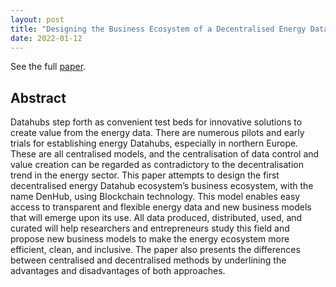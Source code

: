 ```yaml
---
layout: post
title: "Designing the Business Ecosystem of a Decentralised Energy Datahub"
date: 2022-01-12
---
```


See the full [paper](https://www.mdpi.com/1996-1073/15/2/650).

## Abstract

Datahubs step forth as convenient test beds for innovative solutions to create value from the energy data. There are numerous pilots and early trials for establishing energy Datahubs, especially in northern Europe. These are all centralised models, and the centralisation of data control and value creation can be regarded as contradictory to the decentralisation trend in the energy sector. This paper attempts to design the first decentralised energy Datahub ecosystem’s business ecosystem, with the name DenHub, using Blockchain technology. This model enables easy access to transparent and flexible energy data and new business models that will emerge upon its use. All data produced, distributed, used, and curated will help researchers and entrepreneurs study this field and propose new business models to make the energy ecosystem more efficient, clean, and inclusive. The paper also presents the differences between centralised and decentralised methods by underlining the advantages and disadvantages of both approaches.
